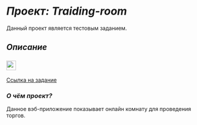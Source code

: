 # **_Проект: Traiding-room_**

Данный проект является тестовым заданием.

## _Описание_

### <img src="https://pastenow.ru/e85c26c3da1f5ab627affec8556bf652" width="25" />
[ Ссылка на задание](https://github.com/lotus-uems/Test_React_Trade)

### **_О чём проект?_**

Данное вэб-приложение показывает онлайн комнату для проведения торгов.
